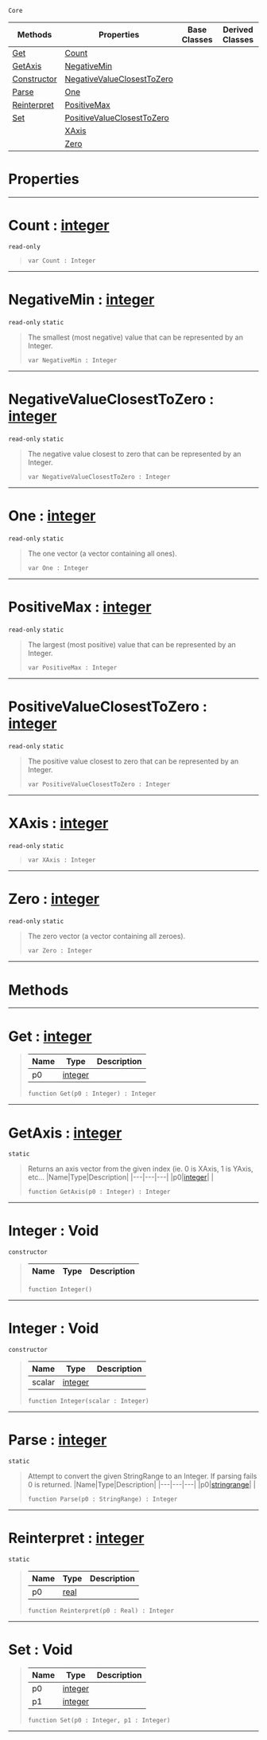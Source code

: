  `Core`

|Methods|Properties|Base Classes|Derived Classes|
|---|---|---|---|
|[ Get](https://github.com/ZilchEngine/ZilchDocs/blob/master/code_reference/nada_base_types/integer.markdown#get-zilch-engine-document)|[ Count](https://github.com/ZilchEngine/ZilchDocs/blob/master/code_reference/nada_base_types/integer.markdown#count-zilch-engine-docume)| | |
|[ GetAxis](https://github.com/ZilchEngine/ZilchDocs/blob/master/code_reference/nada_base_types/integer.markdown#getaxis-zilch-engine-docu)|[ NegativeMin](https://github.com/ZilchEngine/ZilchDocs/blob/master/code_reference/nada_base_types/integer.markdown#negativemin-zilch-engine)| | |
|[ Constructor](https://github.com/ZilchEngine/ZilchDocs/blob/master/code_reference/nada_base_types/integer.markdown#integer-void)|[ NegativeValueClosestToZero](https://github.com/ZilchEngine/ZilchDocs/blob/master/code_reference/nada_base_types/integer.markdown#negativevalueclosesttoze)| | |
|[ Parse](https://github.com/ZilchEngine/ZilchDocs/blob/master/code_reference/nada_base_types/integer.markdown#parse-zilch-engine-docume)|[ One](https://github.com/ZilchEngine/ZilchDocs/blob/master/code_reference/nada_base_types/integer.markdown#one-zilch-engine-document)| | |
|[ Reinterpret](https://github.com/ZilchEngine/ZilchDocs/blob/master/code_reference/nada_base_types/integer.markdown#reinterpret-zilch-engine)|[ PositiveMax](https://github.com/ZilchEngine/ZilchDocs/blob/master/code_reference/nada_base_types/integer.markdown#positivemax-zilch-engine)| | |
|[ Set](https://github.com/ZilchEngine/ZilchDocs/blob/master/code_reference/nada_base_types/integer.markdown#set-void)|[ PositiveValueClosestToZero](https://github.com/ZilchEngine/ZilchDocs/blob/master/code_reference/nada_base_types/integer.markdown#positivevalueclosesttoze)| | |
| |[ XAxis](https://github.com/ZilchEngine/ZilchDocs/blob/master/code_reference/nada_base_types/integer.markdown#xaxis-zilch-engine-docume)| | |
| |[ Zero](https://github.com/ZilchEngine/ZilchDocs/blob/master/code_reference/nada_base_types/integer.markdown#zilch-zilch-engine-documen)| | |


 #  Properties


---  
 #  Count : [integer](https://github.com/ZilchEngine/ZilchDocs/blob/master/code_reference/nada_base_types/integer.markdown)

 `read-only`

> 
> ``` lang=cpp, name=Nada
> var Count : Integer


---  
 #  NegativeMin : [integer](https://github.com/ZilchEngine/ZilchDocs/blob/master/code_reference/nada_base_types/integer.markdown)

 `read-only` `static`

> The smallest (most negative) value that can be represented by an Integer.
> ``` lang=cpp, name=Nada
> var NegativeMin : Integer


---  
 #  NegativeValueClosestToZero : [integer](https://github.com/ZilchEngine/ZilchDocs/blob/master/code_reference/nada_base_types/integer.markdown)

 `read-only` `static`

> The negative value closest to zero that can be represented by an Integer.
> ``` lang=cpp, name=Nada
> var NegativeValueClosestToZero : Integer


---  
 #  One : [integer](https://github.com/ZilchEngine/ZilchDocs/blob/master/code_reference/nada_base_types/integer.markdown)

 `read-only` `static`

> The one vector (a vector containing all ones).
> ``` lang=cpp, name=Nada
> var One : Integer


---  
 #  PositiveMax : [integer](https://github.com/ZilchEngine/ZilchDocs/blob/master/code_reference/nada_base_types/integer.markdown)

 `read-only` `static`

> The largest (most positive) value that can be represented by an Integer.
> ``` lang=cpp, name=Nada
> var PositiveMax : Integer


---  
 #  PositiveValueClosestToZero : [integer](https://github.com/ZilchEngine/ZilchDocs/blob/master/code_reference/nada_base_types/integer.markdown)

 `read-only` `static`

> The positive value closest to zero that can be represented by an Integer.
> ``` lang=cpp, name=Nada
> var PositiveValueClosestToZero : Integer


---  
 #  XAxis : [integer](https://github.com/ZilchEngine/ZilchDocs/blob/master/code_reference/nada_base_types/integer.markdown)

 `read-only` `static`

> 
> ``` lang=cpp, name=Nada
> var XAxis : Integer


---  
 #  Zero : [integer](https://github.com/ZilchEngine/ZilchDocs/blob/master/code_reference/nada_base_types/integer.markdown)

 `read-only` `static`

> The zero vector (a vector containing all zeroes).
> ``` lang=cpp, name=Nada
> var Zero : Integer


---  
 #  Methods


---  
 #  Get : [integer](https://github.com/ZilchEngine/ZilchDocs/blob/master/code_reference/nada_base_types/integer.markdown)

> 
> |Name|Type|Description|
> |---|---|---|
> |p0|[integer](https://github.com/ZilchEngine/ZilchDocs/blob/master/code_reference/nada_base_types/integer.markdown)| |
> ``` lang=cpp, name=Nada
> function Get(p0 : Integer) : Integer
> ``` 


---  
 #  GetAxis : [integer](https://github.com/ZilchEngine/ZilchDocs/blob/master/code_reference/nada_base_types/integer.markdown)

 `static`

> Returns an axis vector from the given index (ie. 0 is XAxis, 1 is YAxis, etc...
> |Name|Type|Description|
> |---|---|---|
> |p0|[integer](https://github.com/ZilchEngine/ZilchDocs/blob/master/code_reference/nada_base_types/integer.markdown)| |
> ``` lang=cpp, name=Nada
> function GetAxis(p0 : Integer) : Integer
> ``` 


---  
 #  Integer : Void

 `constructor`

> 
> |Name|Type|Description|
> |---|---|---|
> ``` lang=cpp, name=Nada
> function Integer()
> ``` 


---  
 #  Integer : Void

 `constructor`

> 
> |Name|Type|Description|
> |---|---|---|
> |scalar|[integer](https://github.com/ZilchEngine/ZilchDocs/blob/master/code_reference/nada_base_types/integer.markdown)| |
> ``` lang=cpp, name=Nada
> function Integer(scalar : Integer)
> ``` 


---  
 #  Parse : [integer](https://github.com/ZilchEngine/ZilchDocs/blob/master/code_reference/nada_base_types/integer.markdown)

 `static`

> Attempt to convert the given StringRange to an Integer. If parsing fails 0 is returned.
> |Name|Type|Description|
> |---|---|---|
> |p0|[stringrange](https://github.com/ZilchEngine/ZilchDocs/blob/master/code_reference/nada_base_types/stringrange.markdown)| |
> ``` lang=cpp, name=Nada
> function Parse(p0 : StringRange) : Integer
> ``` 


---  
 #  Reinterpret : [integer](https://github.com/ZilchEngine/ZilchDocs/blob/master/code_reference/nada_base_types/integer.markdown)

 `static`

> 
> |Name|Type|Description|
> |---|---|---|
> |p0|[real](https://github.com/ZilchEngine/ZilchDocs/blob/master/code_reference/nada_base_types/real.markdown)| |
> ``` lang=cpp, name=Nada
> function Reinterpret(p0 : Real) : Integer
> ``` 


---  
 #  Set : Void

> 
> |Name|Type|Description|
> |---|---|---|
> |p0|[integer](https://github.com/ZilchEngine/ZilchDocs/blob/master/code_reference/nada_base_types/integer.markdown)| |
> |p1|[integer](https://github.com/ZilchEngine/ZilchDocs/blob/master/code_reference/nada_base_types/integer.markdown)| |
> ``` lang=cpp, name=Nada
> function Set(p0 : Integer, p1 : Integer)
> ``` 


---  
 

 